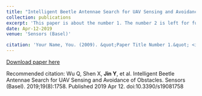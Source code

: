 ```yaml
---
title: "Intelligent Beetle Antennae Search for UAV Sensing and Avoidance of Obstacles"
collection: publications
excerpt: 'This paper is about the number 1. The number 2 is left for future work.'
date: Apr-12-2019
venue: 'Sensors (Basel)'

citation: 'Your Name, You. (2009). &quot;Paper Title Number 1.&quot; <i>Journal 1</i>. 1(1).'
---
```



[Download paper here](https://www.ncbi.nlm.nih.gov/pmc/articles/PMC6514918/)

Recommended citation: Wu Q, Shen X, **Jin Y**, et al. Intelligent Beetle Antennae Search for UAV Sensing and Avoidance of Obstacles. Sensors (Basel). 2019;19(8):1758. Published 2019 Apr 12. doi:10.3390/s19081758
